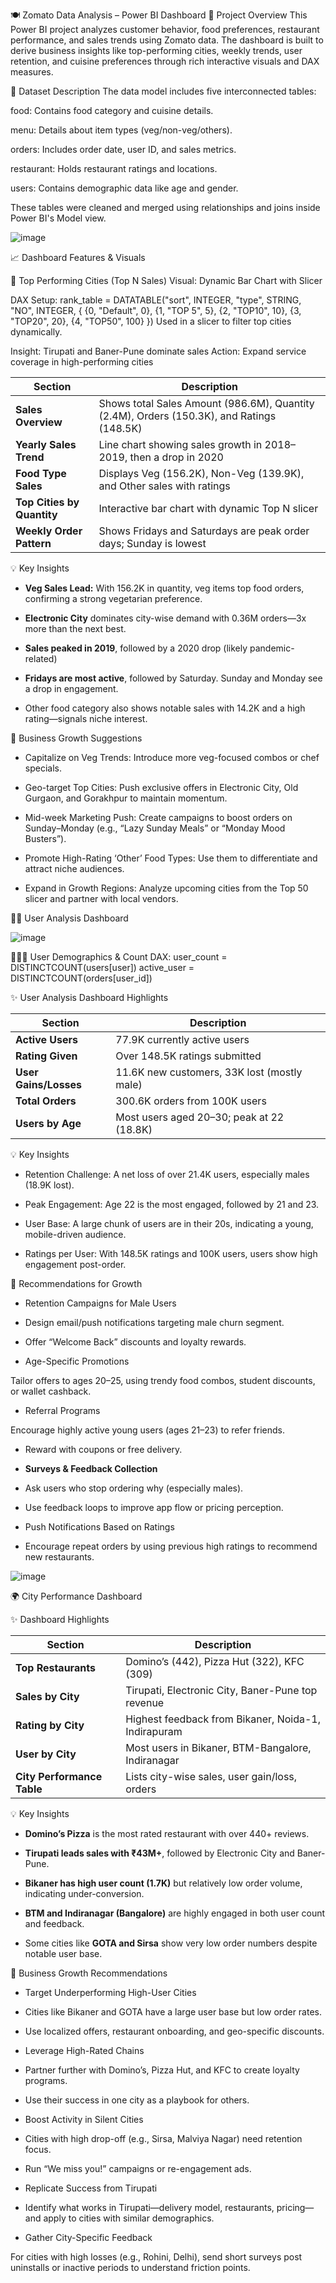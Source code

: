 🍽️ Zomato Data Analysis – Power BI Dashboard
📁 Project Overview
This Power BI project analyzes customer behavior, food preferences, restaurant performance, and sales trends using Zomato data. The dashboard is built to derive business insights like top-performing cities, weekly trends, user retention, and cuisine preferences through rich interactive visuals and DAX measures.

🧾 Dataset Description
The data model includes five interconnected tables:

food: Contains food category and cuisine details.

menu: Details about item types (veg/non-veg/others).

orders: Includes order date, user ID, and sales metrics.

restaurant: Holds restaurant ratings and locations.

users: Contains demographic data like age and gender.

These tables were cleaned and merged using relationships and joins inside Power BI's Model view.

![image](https://github.com/user-attachments/assets/b9e69f3e-28db-4d4e-8f11-ea289253bfca) 

📈 Dashboard Features & Visuals

 🌆 Top Performing Cities (Top N Sales)
Visual: Dynamic Bar Chart with Slicer

DAX Setup:
rank_table = DATATABLE("sort", INTEGER, "type", STRING, "NO", INTEGER, {
  {0, "Default", 0},
  {1, "TOP 5", 5},
  {2, "TOP10", 10},
  {3, "TOP20", 20},
  {4, "TOP50", 100}
})
Used in a slicer to filter top cities dynamically.

Insight: Tirupati and Baner-Pune dominate sales
Action: Expand service coverage in high-performing cities


| Section                    | Description                                                                               |
| -------------------------- | ----------------------------------------------------------------------------------------- |
| **Sales Overview**         | Shows total Sales Amount (986.6M), Quantity (2.4M), Orders (150.3K), and Ratings (148.5K) |
| **Yearly Sales Trend**     | Line chart showing sales growth in 2018–2019, then a drop in 2020                         |
| **Food Type Sales**        | Displays Veg (156.2K), Non-Veg (139.9K), and Other sales with ratings                     |
| **Top Cities by Quantity** | Interactive bar chart with dynamic Top N slicer                                           |
| **Weekly Order Pattern**   | Shows Fridays and Saturdays are peak order days; Sunday is lowest                         |


💡 Key Insights
* **Veg Sales Lead:** With 156.2K in quantity, veg items top food orders, confirming a strong vegetarian preference.

* **Electronic City** dominates city-wise demand with 0.36M orders—3x more than the next best.

* **Sales peaked in 2019**, followed by a 2020 drop (likely pandemic-related)

* **Fridays are most active**, followed by Saturday. Sunday and Monday see a drop in engagement.

* Other food category also shows notable sales with 14.2K and a high rating—signals niche interest.

🚀 Business Growth Suggestions

* Capitalize on Veg Trends:
  Introduce more veg-focused combos or chef specials.

* Geo-target Top Cities:
  Push exclusive offers in Electronic City, Old Gurgaon, and Gorakhpur to maintain momentum.

* Mid-week Marketing Push:
  Create campaigns to boost orders on Sunday–Monday (e.g., “Lazy Sunday Meals” or “Monday Mood Busters”).

* Promote High-Rating ‘Other’ Food Types:
  Use them to differentiate and attract niche audiences.

* Expand in Growth Regions:
  Analyze upcoming cities from the Top 50 slicer and partner with local vendors.

🧑‍💼 User Analysis Dashboard

![image](https://github.com/user-attachments/assets/4583be63-a922-4e31-a369-0b6ea64ff519)

 🧑‍🤝‍🧑 User Demographics & Count
DAX:
user_count = DISTINCTCOUNT(users[user])
active_user = DISTINCTCOUNT(orders[user_id])

✨ User Analysis Dashboard Highlights

| Section               | Description                                 |
| --------------------- | ------------------------------------------- |
| **Active Users**      | 77.9K currently active users                |
| **Rating Given**      | Over 148.5K ratings submitted               |
| **User Gains/Losses** | 11.6K new customers, 33K lost (mostly male) |
| **Total Orders**      | 300.6K orders from 100K users               |
| **Users by Age**      | Most users aged 20–30; peak at 22 (18.8K)   |


💡 Key Insights

* Retention Challenge:
  A net loss of over 21.4K users, especially males (18.9K lost).

* Peak Engagement:
  Age 22 is the most engaged, followed by 21 and 23.

* User Base:
  A large chunk of users are in their 20s, indicating a young, mobile-driven audience.

* Ratings per User:
  With 148.5K ratings and 100K users, users show high engagement post-order.

🚀 Recommendations for Growth

* Retention Campaigns for Male Users

* Design email/push notifications targeting male churn segment.

* Offer “Welcome Back” discounts and loyalty rewards.

* Age-Specific Promotions

Tailor offers to ages 20–25, using trendy food combos, student discounts, or wallet cashback.

* Referral Programs

Encourage highly active young users (ages 21–23) to refer friends.

* Reward with coupons or free delivery.

* **Surveys & Feedback Collection**

* Ask users who stop ordering why (especially males).

* Use feedback loops to improve app flow or pricing perception.

* Push Notifications Based on Ratings

* Encourage repeat orders by using previous high ratings to recommend new restaurants.

![image](https://github.com/user-attachments/assets/06816b39-1bac-4d19-9244-3622df8b5120)


🌍 City Performance Dashboard

✨ Dashboard Highlights

| Section                    | Description                                         |
| -------------------------- | --------------------------------------------------- |
| **Top Restaurants**        | Domino’s (442), Pizza Hut (322), KFC (309)          |
| **Sales by City**          | Tirupati, Electronic City, Baner-Pune top revenue   |
| **Rating by City**         | Highest feedback from Bikaner, Noida-1, Indirapuram |
| **User by City**           | Most users in Bikaner, BTM-Bangalore, Indiranagar   |
| **City Performance Table** | Lists city-wise sales, user gain/loss, orders       |


💡 Key Insights

* **Domino’s Pizza** is the most rated restaurant with over 440+ reviews.

* **Tirupati leads sales with ₹43M+**, followed by Electronic City and Baner-Pune.

* **Bikaner has high user count (1.7K)** but relatively low order volume, indicating under-conversion.

* **BTM and Indiranagar (Bangalore)** are highly engaged in both user count and feedback.

* Some cities like **GOTA and Sirsa** show very low order numbers despite notable user base.

🚀 Business Growth Recommendations

* Target Underperforming High-User Cities

* Cities like Bikaner and GOTA have a large user base but low order rates.

* Use localized offers, restaurant onboarding, and geo-specific discounts.

* Leverage High-Rated Chains

* Partner further with Domino’s, Pizza Hut, and KFC to create loyalty programs.

* Use their success in one city as a playbook for others.

* Boost Activity in Silent Cities

* Cities with high drop-off (e.g., Sirsa, Malviya Nagar) need retention focus.

* Run “We miss you!” campaigns or re-engagement ads.

* Replicate Success from Tirupati

* Identify what works in Tirupati—delivery model, restaurants, pricing—and apply to cities with similar demographics.

* Gather City-Specific Feedback

For cities with high losses (e.g., Rohini, Delhi), send short surveys post uninstalls or inactive periods to understand friction points.


